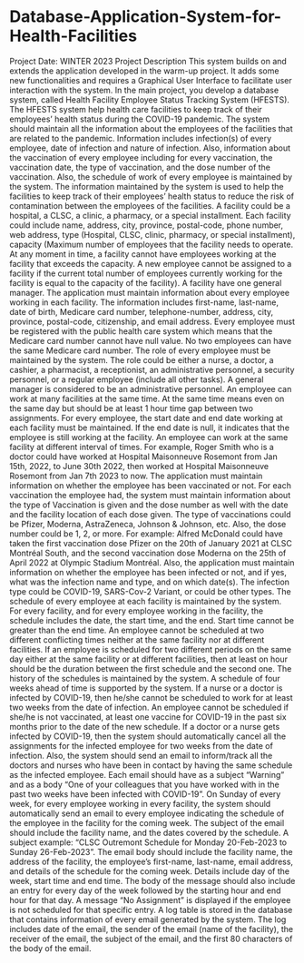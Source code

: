 # Database-Application-System-for-Health-Facilities
Project Date: WINTER 2023
Project Description
This system builds on and extends the application developed in the warm-up project. It
adds some new functionalities and requires a Graphical User Interface to facilitate user
interaction with the system.
In the main project, you develop a database system, called Health Facility Employee Status
Tracking System (HFESTS). The HFESTS system help health care facilities to keep track
of their employees’ health status during the COVID-19 pandemic.
The system should maintain all the information about the employees of the facilities that
are related to the pandemic. Information includes infection(s) of every employee, date of
infection and nature of infection. Also, information about the vaccination of every
employee including for every vaccination, the vaccination date, the type of vaccination,
and the dose number of the vaccination. Also, the schedule of work of every employee is
maintained by the system. The information maintained by the system is used to help the
facilities to keep track of their employees’ health status to reduce the risk of contamination
between the employees of the facilities.
A facility could be a hospital, a CLSC, a clinic, a pharmacy, or a special installment. Each
facility could include name, address, city, province, postal-code, phone number, web
address, type (Hospital, CLSC, clinic, pharmacy, or special installment), capacity
(Maximum number of employees that the facility needs to operate. At any moment in time,
a facility cannot have employees working at the facility that exceeds the capacity. A new
employee cannot be assigned to a facility if the current total number of employees currently
working for the facility is equal to the capacity of the facility). A facility have one general
manager.
The application must maintain information about every employee working in each facility.
The information includes first-name, last-name, date of birth, Medicare card number,
telephone-number, address, city, province, postal-code, citizenship, and email address.
Every employee must be registered with the public health care system which means that
the Medicare card number cannot have null value. No two employees can have the same
Medicare card number. The role of every employee must be maintained by the system. The
role could be either a nurse, a doctor, a cashier, a pharmacist, a receptionist, an
administrative personnel, a security personnel, or a regular employee (include all other
tasks). A general manager is considered to be an administrative personnel.
An employee can work at many facilities at the same time. At the same time means even
on the same day but should be at least 1 hour time gap between two assignments. For every
employee, the start date and end date working at each facility must be maintained. If the
end date is null, it indicates that the employee is still working at the facility. An employee
can work at the same facility at different interval of times. For example, Roger Smith who
is a doctor could have worked at Hospital Maisonneuve Rosemont from Jan 15th, 2022, to
June 30th 2022, then worked at Hospital Maisonneuve Rosemont from Jan 7th 2023 to now.
The application must maintain information on whether the employee has been vaccinated
or not. For each vaccination the employee had, the system must maintain information about
the type of Vaccination is given and the dose number as well with the date and the facility
location of each dose given. The type of vaccinations could be Pfizer, Moderna,
AstraZeneca, Johnson & Johnson, etc. Also, the dose number could be 1, 2, or more. For
example: Alfred McDonald could have taken the first vaccination dose Pfizer on the 20th
of January 2021 at CLSC Montréal South, and the second vaccination dose Moderna on
the 25th of April 2022 at Olympic Stadium Montréal.
Also, the application must maintain information on whether the employee has been infected
or not, and if yes, what was the infection name and type, and on which date(s). The
infection type could be COVID-19, SARS-Cov-2 Variant, or could be other types.
The schedule of every employee at each facility is maintained by the system. For every
facility, and for every employee working in the facility, the schedule includes the date, the
start time, and the end. Start time cannot be greater than the end time. An employee cannot
be scheduled at two different conflicting times neither at the same facility nor at different
facilities. If an employee is scheduled for two different periods on the same day either at
the same facility or at different facilities, then at least on hour should be the duration
between the first schedule and the second one. The history of the schedules is maintained
by the system. A schedule of four weeks ahead of time is supported by the system. If a
nurse or a doctor is infected by COVID-19, then he/she cannot be scheduled to work for at
least two weeks from the date of infection. An employee cannot be scheduled if she/he is
not vaccinated, at least one vaccine for COVID-19 in the past six months prior to the date
of the new schedule.
If a doctor or a nurse gets infected by COVID-19, then the system should automatically
cancel all the assignments for the infected employee for two weeks from the date of
infection. Also, the system should send an email to inform/track all the doctors and nurses
who have been in contact by having the same schedule as the infected employee. Each
email should have as a subject “Warning” and as a body “One of your colleagues that you
have worked with in the past two weeks have been infected with COVID-19”.
On Sunday of every week, for every employee working in every facility, the system should
automatically send an email to every employee indicating the schedule of the employee in
the facility for the coming week. The subject of the email should include the facility name,
and the dates covered by the schedule. A subject example: “CLSC Outremont Schedule for
Monday 20-Feb-2023 to Sunday 26-Feb-2023”. The email body should include the facility
name, the address of the facility, the employee’s first-name, last-name, email address, and
details of the schedule for the coming week. Details include day of the week, start time and
end time. The body of the message should also include an entry for every day of the week
followed by the starting hour and end hour for that day. A message “No Assignment” is
displayed if the employee is not scheduled for that specific entry.
A log table is stored in the database that contains information of every email generated by
the system. The log includes date of the email, the sender of the email (name of the facility),
the receiver of the email, the subject of the email, and the first 80 characters of the body of
the email.
